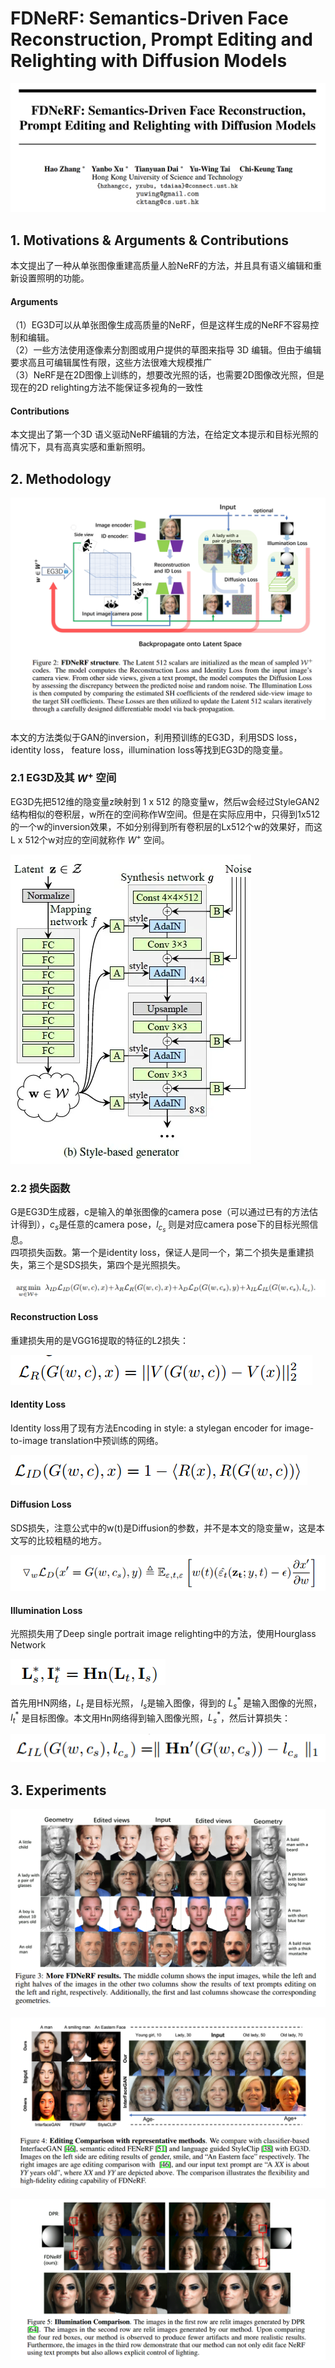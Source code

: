 # FDNeRF: Semantics-Driven Face Reconstruction, Prompt Editing and Relighting with Diffusion Models

![img](res/045/001.png)

## 1. Motivations & Arguments & Contributions
本文提出了一种从单张图像重建高质量人脸NeRF的方法，并且具有语义编辑和重新设置照明的功能。  

#### Arguments
（1）EG3D可以从单张图像生成高质量的NeRF，但是这样生成的NeRF不容易控制和编辑。  
（2）一些方法使用逐像素分割图或用户提供的草图来指导 3D 编辑。但由于编辑要求高且可编辑属性有限，这些方法很难大规模推广  
（3）NeRF是在2D图像上训练的，想要改光照的话，也需要2D图像改光照，但是现在的2D relighting方法不能保证多视角的一致性  

#### Contributions
本文提出了第一个3D 语义驱动NeRF编辑的方法，在给定文本提示和目标光照的情况下，具有高真实感和重新照明。  

## 2. Methodology
![img](res/045/002.png)

本文的方法类似于GAN的inversion，利用预训练的EG3D，利用SDS loss，identity loss， feature loss，illumination loss等找到EG3D的隐变量。

### 2.1 EG3D及其 $W^+$ 空间
EG3D先把512维的隐变量z映射到 1 x 512 的隐变量w，然后w会经过StyleGAN2结构相似的卷积层，w所在的空间称作W空间。但是在实际应用中，只得到1x512的一个w的inversion效果，不如分别得到所有卷积层的Lx512个w的效果好，而这L x 512个w对应的空间就称作 $W^+$ 空间。

![img](res/045/003.png)

### 2.2 损失函数
G是EG3D生成器，c是输入的单张图像的camera pose（可以通过已有的方法估计得到），$c_s$是任意的camera pose，$l_{c_s}$ 则是对应camera pose下的目标光照信息。  
四项损失函数。第一个是identity loss，保证人是同一个，第二个损失是重建损失，第三个是SDS损失，第四个是光照损失。

![img](res/045/004.png)

#### Reconstruction Loss
重建损失用的是VGG16提取的特征的L2损失：  

![img](res/045/005.png)  

#### Identity Loss
Identity loss用了现有方法Encoding in style: a stylegan encoder for image-to-image translation中预训练的网络。

![img](res/045/006.png)  

#### Diffusion Loss
SDS损失，注意公式中的w(t)是Diffusion的参数，并不是本文的隐变量w，这是本文写的比较粗糙的地方。  

![img](res/045/007.png)

#### Illumination Loss
光照损失用了Deep single portrait image relighting中的方法，使用Hourglass Network  

![img](res/045/008.png)

首先用HN网络，$L_t$ 是目标光照， $I_s$是输入图像，得到的 $L^*_s$ 是输入图像的光照，$I^*_t$ 是目标图像。本文用Hn网络得到输入图像光照，$L^*_s$，然后计算损失：

![img](res/045/009.png)

## 3. Experiments

![img](res/045/010.png)

![img](res/045/011.png)

![img](res/045/012.png)
